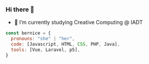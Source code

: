 ### Hi there 👋


- 🔭 I’m currently studying Creative Computing @ IADT

```javascript
const bernice = {
  pronouns: "she" | "her",
  code: [Javascript, HTML, CSS, PHP, Java],
  tools: [Vue, Laravel, p5],
}
```
